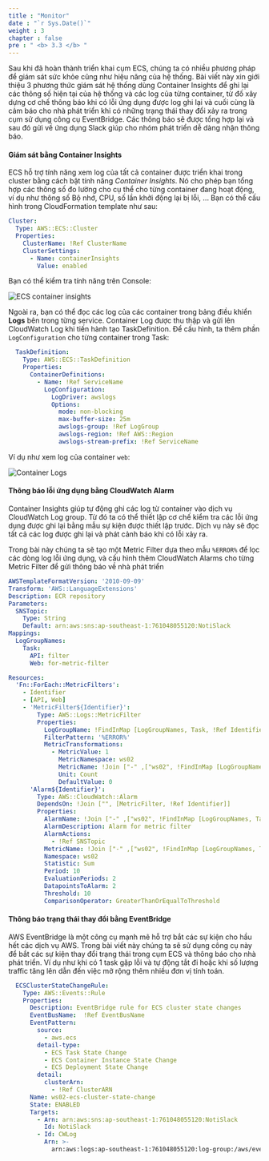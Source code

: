```yaml
---
title : "Monitor"
date : "`r Sys.Date()`"
weight : 3
chapter : false
pre : " <b> 3.3 </b> "
---
```


Sau khi đã hoàn thành triển khai cụm ECS, chúng ta có nhiều phương pháp để giám sát sức khỏe cũng như hiệu năng của hệ thống. Bài viết này xin giới thiệu 3 phương thức giám sát hệ thống dùng Container Insights để ghi lại các thông số hiện tại của hệ thống và các log của từng container, từ đố xây dựng cơ chế thông báo khi có lỗi ứng dụng được log ghi lại và cuối cùng là cảm báo cho nhà phát triển khi có những trạng thái thay đổi xảy ra trong cụm sử dụng công cụ EventBridge. Các thông báo sẽ được tổng hợp lại và sau đó gửi về ứng dụng Slack giúp cho nhóm phát triển dễ dàng nhận thông báo.

#### Giám sát bằng Container Insights

ECS hỗ trợ tính năng xem log của tất cả container được triển khai trong cluster bằng cách bật tính năng *Container Insights*. Nó cho phép bạn tổng hợp các thông số đo lường cho cụ thể cho từng container đang hoạt động, ví dụ như thông số Bộ nhớ, CPU, số lần khởi động lại bị lỗi, ... Bạn có thể cấu hình trong CloudFormation template như sau:

```yml
Cluster:
  Type: AWS::ECS::Cluster
  Properties:
    ClusterName: !Ref ClusterName
    ClusterSettings:
      - Name: containerInsights
        Value: enabled
```

Bạn có thể kiểm tra tính năng trên Console:

![ECS container insights](/images/3.7-container-insights.png)

Ngoài ra, bạn có thể đọc các log của các container trong bảng điều khiển **Logs** bên trong từng service. Container Log được thu thập và gửi lên CloudWatch Log khi tiến hành tạo TaskDefinition. Để cấu hình, ta thêm phần `LogConfiguration` cho từng container trong Task:

```yml
  TaskDefinition:
    Type: AWS::ECS::TaskDefinition
    Properties:
      ContainerDefinitions:
        - Name: !Ref ServiceName
          LogConfiguration:
            LogDriver: awslogs
            Options:
              mode: non-blocking
              max-buffer-size: 25m
              awslogs-group: !Ref LogGroup
              awslogs-region: !Ref AWS::Region
              awslogs-stream-prefix: !Ref ServiceName
```

Ví dụ như xem log của container `web`:

![Container Logs](/images/3.8-container-logs.png)

#### Thông báo lỗi ứng dụng bằng CloudWatch Alarm

Container Insights giúp tự động ghi các log từ container vào dịch vụ CloudWatch Log group. Từ đó ta có thể thiết lập cơ chế kiểm tra các lỗi ứng dụng được ghi lại bằng mẫu sự kiện được thiết lập trước. Dịch vụ này sẽ đọc tất cả các log được ghi lại và phát cảnh báo khi có lỗi xảy ra.

Trong bài này chúng ta sẽ tạo một Metric Filter dựa theo mẫu `%ERROR%` để lọc các dòng log lỗi ứng dụng, và cấu hình thêm CloudWatch Alarms cho từng Metric Filter để  gửi thông báo về nhà phát triển

```yaml
AWSTemplateFormatVersion: '2010-09-09'
Transform: 'AWS::LanguageExtensions'
Description: ECR repository
Parameters:
  SNSTopic:
    Type: String
    Default: arn:aws:sns:ap-southeast-1:761048055120:NotiSlack
Mappings:
  LogGroupNames:
    Task:
      API: filter
      Web: for-metric-filter

Resources:
  'Fn::ForEach::MetricFilters':
    - Identifier
    - [API, Web]
    - 'MetricFilter${Identifier}':
        Type: AWS::Logs::MetricFilter
        Properties:
          LogGroupName: !FindInMap [LogGroupNames, Task, !Ref Identifier]
          FilterPattern: '%ERROR%'
          MetricTransformations:
            - MetricValue: 1
              MetricNamespace: ws02
              MetricName: !Join ["-" ,["ws02", !FindInMap [LogGroupNames, Task, !Ref Identifier]]]
              Unit: Count
              DefaultValue: 0
      'Alarm${Identifier}':
        Type: AWS::CloudWatch::Alarm
        DependsOn: !Join ["", [MetricFilter, !Ref Identifier]]
        Properties:
          AlarmName: !Join ["-" ,["ws02", !FindInMap [LogGroupNames, Task, !Ref Identifier]]]
          AlarmDescription: Alarm for metric filter
          AlarmActions:
            - !Ref SNSTopic
          MetricName: !Join ["-" ,["ws02", !FindInMap [LogGroupNames, Task, !Ref Identifier]]]
          Namespace: ws02
          Statistic: Sum
          Period: 10
          EvaluationPeriods: 2
          DatapointsToAlarm: 2
          Threshold: 10
          ComparisonOperator: GreaterThanOrEqualToThreshold
```

#### Thông báo trạng thái thay đổi bằng EventBridge

AWS EventBridge là một công cụ mạnh mẽ hỗ trợ bắt các sự kiện cho hầu hết các dịch vụ AWS. Trong bài viết này chúng ta sẽ sử dụng công cụ này để bắt các sự kiện thay đổi trạng thái trong cụm ECS và thông báo cho nhà phát triển. Ví dụ như khi có 1 task gặp lỗi và tự động tắt đi hoặc khi số lượng traffic tăng lên dẫn đến việc mở rộng thêm nhiều đơn vị tính toán.

```yaml
  ECSClusterStateChangeRule:
    Type: AWS::Events::Rule
    Properties:
      Description: EventBridge rule for ECS cluster state changes
      EventBusName:  !Ref EventBusName 
      EventPattern: 
        source: 
          - aws.ecs
        detail-type: 
          - ECS Task State Change
          - ECS Container Instance State Change
          - ECS Deployment State Change
        detail: 
          clusterArn: 
            - !Ref ClusterARN
      Name: ws02-ecs-cluster-state-change
      State: ENABLED
      Targets: 
        - Arn: arn:aws:sns:ap-southeast-1:761048055120:NotiSlack
          Id: NotiSlack
        - Id: CWLog
          Arn: >-
            arn:aws:logs:ap-southeast-1:761048055120:log-group:/aws/events/ecs-ws02
```
